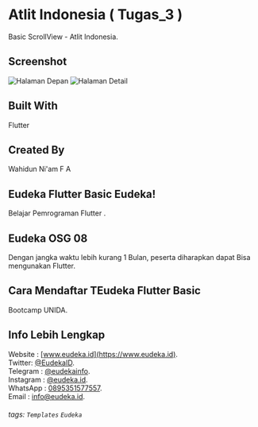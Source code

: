 # Atlit Indonesia ( Tugas_3 )
Basic ScrollView - Atlit Indonesia.

## Screenshot
![Halaman Depan](http://tinyimg.io/i/zxa5OUh.jpg)
![Halaman Detail](http://tinyimg.io/i/vmdbj4n.jpg)

## Built With
Flutter

## Created By
Wahidun Ni'am F A

## Eudeka Flutter Basic Eudeka!
Belajar Pemrograman Flutter .

## Eudeka OSG 08
Dengan jangka waktu lebih kurang 1 Bulan, peserta diharapkan dapat Bisa mengunakan Flutter.

## Cara Mendaftar TEudeka Flutter Basic
Bootcamp UNIDA.

## Info Lebih Lengkap
Website : [www.eudeka.id](https://www.eudeka.id).  
Twitter: [@EudekaID](https://twitter.com/EudekaID).  
Telegram : [@eudekainfo](https://t.me/eudekainfo).  
Instagram : [@eudeka.id](https://instagram.com/eudeka.id).  
WhatsApp : [0895351577557](https://wa.me/62895351577557).  
Email : [info@eudeka.id](mailto:info@eudeka.id).  

###### tags: `Templates` `Eudeka`

